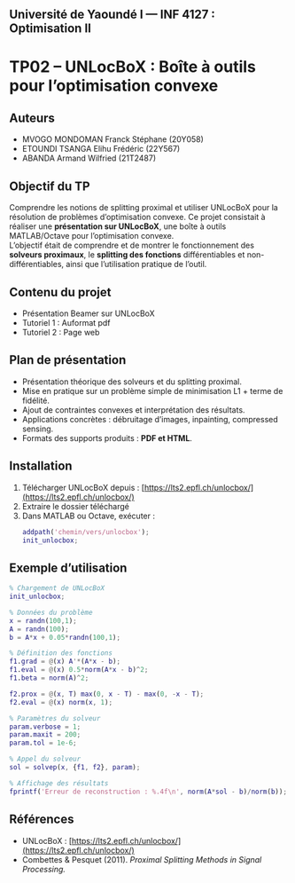 ## Université de Yaoundé I — INF 4127 : Optimisation II
# TP02 – UNLocBoX : Boîte à outils pour l’optimisation convexe


## Auteurs

* MVOGO MONDOMAN Franck Stéphane (20Y058)
* ETOUNDI TSANGA Elihu Frédéric (22Y567)
* ABANDA Armand Wilfried (21T2487)

  
## Objectif du TP
Comprendre les notions de splitting proximal et utiliser UNLocBoX pour la résolution de problèmes d’optimisation convexe.
Ce projet consistait à réaliser une **présentation sur UNLocBoX**, une boîte à outils MATLAB/Octave pour l’optimisation convexe.  
L’objectif était de comprendre et de montrer le fonctionnement des **solveurs proximaux**, le **splitting des fonctions** différentiables et non-différentiables, ainsi que l’utilisation pratique de l’outil.

## Contenu du projet
- Présentation Beamer sur UNLocBoX  
- Tutoriel 1 : Auformat pdf  
- Tutoriel 2 : Page web



## Plan de présentation
- Présentation théorique des solveurs et du splitting proximal.
- Mise en pratique sur un problème simple de minimisation L1 + terme de fidélité.
- Ajout de contraintes convexes et interprétation des résultats.
- Applications concrètes : débruitage d’images, inpainting, compressed sensing.
- Formats des supports produits : **PDF et HTML**. 

## Installation
1. Télécharger UNLocBoX depuis : [https://lts2.epfl.ch/unlocbox/](https://lts2.epfl.ch/unlocbox/)  
2. Extraire le dossier téléchargé  
3. Dans MATLAB ou Octave, exécuter :
   ```matlab
   addpath('chemin/vers/unlocbox');
   init_unlocbox;

## Exemple d’utilisation

```matlab
% Chargement de UNLocBoX
init_unlocbox;

% Données du problème
x = randn(100,1);
A = randn(100);
b = A*x + 0.05*randn(100,1);

% Définition des fonctions
f1.grad = @(x) A'*(A*x - b);
f1.eval = @(x) 0.5*norm(A*x - b)^2;
f1.beta = norm(A)^2;

f2.prox = @(x, T) max(0, x - T) - max(0, -x - T);
f2.eval = @(x) norm(x, 1);

% Paramètres du solveur
param.verbose = 1;
param.maxit = 200;
param.tol = 1e-6;

% Appel du solveur
sol = solvep(x, {f1, f2}, param);

% Affichage des résultats
fprintf('Erreur de reconstruction : %.4f\n', norm(A*sol - b)/norm(b));
```


## Références

* UNLocBoX : [https://lts2.epfl.ch/unlocbox/](https://lts2.epfl.ch/unlocbox/)
* Combettes & Pesquet (2011). *Proximal Splitting Methods in Signal Processing.*

```
